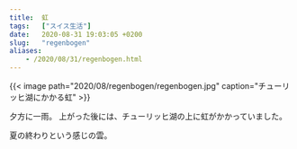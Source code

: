 ```yaml
---
title:  虹
tags:	["スイス生活"]
date:	2020-08-31 19:03:05 +0200
slug:   "regenbogen"
aliases:
    - /2020/08/31/regenbogen.html
---
```

{{< image
    path="2020/08/regenbogen/regenbogen.jpg"
    caption="チューリッヒ湖にかかる虹" >}}

夕方に一雨。
上がった後には、チューリッヒ湖の上に虹がかかっていました。

夏の終わりという感じの雲。